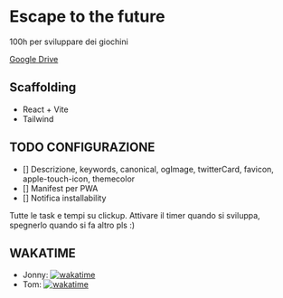 # Escape to the future
100h per sviluppare dei giochini


[Google Drive](https://drive.google.com/drive/u/0/folders/1e7p1f-9vWEGVOWA2I3AZVjRHZYYfXbK2)

## Scaffolding
- React + Vite
- Tailwind

## TODO CONFIGURAZIONE
- [] Descrizione, keywords, canonical, ogImage, twitterCard, favicon, apple-touch-icon, themecolor
- [] Manifest per PWA
- [] Notifica installability

Tutte le task e tempi su clickup.
Attivare il timer quando si sviluppa, spegnerlo quando si fa altro pls :)

## WAKATIME
- Jonny: [![wakatime](https://wakatime.com/badge/user/c82f4683-34a5-4724-a5f4-5c2a6f37d55c/project/9f73260b-7dc8-414c-a36e-8c18fc137093.svg?style=flat-square)](https://wakatime.com/badge/user/c82f4683-34a5-4724-a5f4-5c2a6f37d55c/project/9f73260b-7dc8-414c-a36e-8c18fc137093)
- Tom: [![wakatime](https://wakatime.com/badge/user/e3e8b075-863d-46f3-8093-54023c945544/project/a4725d83-13ed-49b5-a6b2-2c4718c6bc35.svg)](https://wakatime.com/badge/user/e3e8b075-863d-46f3-8093-54023c945544/project/a4725d83-13ed-49b5-a6b2-2c4718c6bc35)